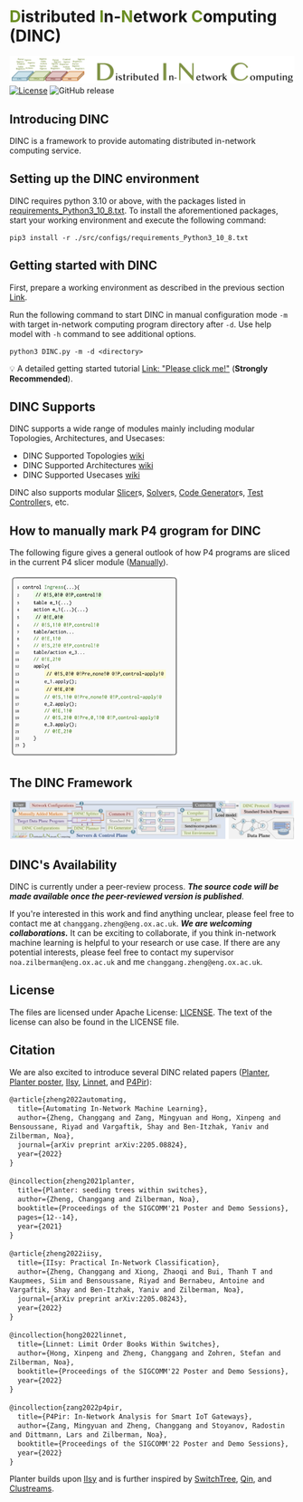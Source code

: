 # <font color=#6B8E23>D</font>istributed <font color=#6B8E23>I</font>n-<font color=#6B8E23>N</font>etwork <font color=#6B8E23>C</font>omputing (DINC)
![DINC Logo](src/images/logo.png)
[![License](https://img.shields.io/badge/License-Apache%202.0-blue.svg)](https://opensource.org/licenses/Apache-2.0)
![GitHub release](https://img.shields.io/badge/pre--release%20tag-v0.0.0-orange)

## Introducing DINC
 DINC is a framework to provide automating distributed in-network computing service. 
 
## Setting up the DINC environment <span id = "environment"></span>

DINC requires python 3.10 or above, with the packages listed in [requirements\_Python3\_10\_8.txt](./src/configs/requirements_Python3_10_8.txt). To install the aforementioned packages, start your working environment and execute the following command:

```
pip3 install -r ./src/configs/requirements_Python3_10_8.txt
``` 

## Getting started with DINC

First, prepare a working environment as described in the previous section [Link](#environment). 

Run the following command to start DINC in manual configuration mode ```-m``` with target in-network computing program directory after ```-d```. Use help model with ```-h``` command to see additional options. 

```
python3 DINC.py -m -d <directory>
``` 

💡 A detailed getting started tutorial [Link: "Please click me!"](./src/help/Sample_Tutorial/DINC_Tutorial.md) (**Strongly Recommended**). 

## DINC Supports
DINC supports a wide range of modules mainly including modular Topologies, Architectures, and Usecases:

- DINC Supported Topologies [wiki](./src/help/DINC_Supports/DINC_Supported_Topologies.md) 
- DINC Supported Architectures [wiki](./src/help/DINC_Supports/DINC_Supported_Architectures.md) 
- DINC Supported Usecases [wiki](./src/help/DINC_Supports/DINC_Supported_Use_Cases.md) 

DINC also supports modular [Slicer](./src/slicing)s, [Solver](./src/solver)s, [Code Generator](./src/code_generator)s, [Test Controller](./src/test)s, etc.


## How to manually mark P4 grogram for DINC
The following figure gives a general outlook of how P4 programs are  sliced in the current P4 slicer module ([Manually](./src/slicing/Manually)). 
<!--There are also samples sliced programs under folder [Sample](./src/slicing/Sample)-->

 <img src="src/images/sample_marking.png" width = "300"  align= left/>


## The DINC Framework
![DINC figure](src/images/DINC_framework.png)

## DINC's Availability

DINC is currently under a peer-review process. **_The source code will be made available once the peer-reviewed version is published_**.

If you're interested in this work and find anything unclear, please feel free to contact me at ```changgang.zheng@eng.ox.ac.uk```. **_We are welcoming collaborations._** It can be exciting to collaborate, if you think in-network machine learning is helpful to your research or use case. If there are any potential interests, please feel free to contact my supervisor ```noa.zilberman@eng.ox.ac.uk``` and me ```changgang.zheng@eng.ox.ac.uk```.

## License

The files are licensed under Apache License: [LICENSE](./LICENSE). The text of the license can also be found in the LICENSE file.

## Citation

We are also excited to introduce several DINC related papers ([Planter](https://arxiv.org/pdf/2205.08824.pdf), [Planter poster](https://dl.acm.org/doi/10.1145/3472716.3472846), [IIsy](https://arxiv.org/pdf/2205.08243.pdf), [Linnet](https://changgang-zheng.github.io/Home-Page/papers/Linnet%20Limit%20Order%20Books%20Within%20Switches.pdf), and [P4Pir](https://changgang-zheng.github.io/Home-Page/papers/P4Pir%20In-Network%20Analysis%20for%20Smart%20IoT%20Gateways.pdf)): 

```
@article{zheng2022automating,
  title={Automating In-Network Machine Learning},
  author={Zheng, Changgang and Zang, Mingyuan and Hong, Xinpeng and Bensoussane, Riyad and Vargaftik, Shay and Ben-Itzhak, Yaniv and Zilberman, Noa},
  journal={arXiv preprint arXiv:2205.08824},
  year={2022}
}

@incollection{zheng2021planter,
  title={Planter: seeding trees within switches},
  author={Zheng, Changgang and Zilberman, Noa},
  booktitle={Proceedings of the SIGCOMM'21 Poster and Demo Sessions},
  pages={12--14},
  year={2021}
}

@article{zheng2022iisy,
  title={IIsy: Practical In-Network Classification},
  author={Zheng, Changgang and Xiong, Zhaoqi and Bui, Thanh T and Kaupmees, Siim and Bensoussane, Riyad and Bernabeu, Antoine and Vargaftik, Shay and Ben-Itzhak, Yaniv and Zilberman, Noa},
  journal={arXiv preprint arXiv:2205.08243},
  year={2022}
}

@incollection{hong2022linnet,
  title={Linnet: Limit Order Books Within Switches},
  author={Hong, Xinpeng and Zheng, Changgang and Zohren, Stefan and Zilberman, Noa},
  booktitle={Proceedings of the SIGCOMM'22 Poster and Demo Sessions},
  year={2022}
}

@incollection{zang2022p4pir,
  title={P4Pir: In-Network Analysis for Smart IoT Gateways},
  author={Zang, Mingyuan and Zheng, Changgang and Stoyanov, Radostin and Dittmann, Lars and Zilberman, Noa},
  booktitle={Proceedings of the SIGCOMM'22 Poster and Demo Sessions},
  year={2022}
}
```

Planter builds upon [IIsy](https://github.com/cucl-srg/IIsy) and is further inspired by [SwitchTree](https://github.com/ksingh25/SwitchTree), [Qin](https://github.com/vxxx03/IFIPNetworking20), and [Clustreams](https://dl.acm.org/doi/pdf/10.1145/3482898.3483356).
